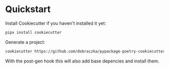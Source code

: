 Quickstart
==========
Install Cookiecutter if you haven't installed it yet:

```bash
pipx install cookiecutter
```


Generate a project:

```bash
cookiecutter https://github.com/dobraczka/pypackage-poetry-cookiecutter.git
```
With the post-gen hook this will also add base depencies and install them.
